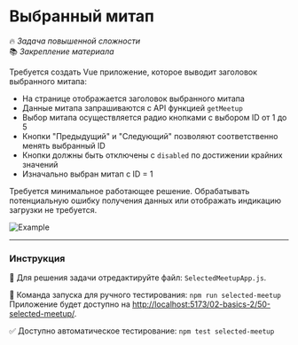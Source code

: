 # Выбранный митап

🔥 _Задача повышенной сложности_\
📚 _Закрепление материала_

<!--start_statement-->

Требуется создать Vue приложение, которое выводит заголовок выбранного митапа:

- На странице отображается заголовок выбранного митапа
- Данные митапа запрашиваются с API функцией `getMeetup`
- Выбор митапа осуществляется радио кнопками с выбором ID от 1 до 5
- Кнопки "Предыдущий" и "Следующий" позволяют соответственно менять выбранный ID
- Кнопки должны быть отключены с `disabled` по достижении крайних значений
- Изначально выбран митап с ID = 1

Требуется минимальное работающее решение. Обрабатывать потенциальную ошибку получения данных или отображать индикацию
загрузки не требуется.

<img src="https://i.imgur.com/jSdsjq9.gif" alt="Example">

<!--end_statement-->

---

### Инструкция

📝 Для решения задачи отредактируйте файл: `SelectedMeetupApp.js`.

🚀 Команда запуска для ручного тестирования: `npm run selected-meetup`\
Приложение будет доступно на
[http://localhost:5173/02-basics-2/50-selected-meetup/](http://localhost:5173/02-basics-2/50-selected-meetup/).

✅ Доступно автоматическое тестирование: `npm test selected-meetup`
